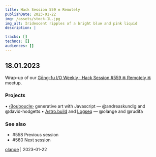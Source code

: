 ```yaml
---
title: Hack Session 559 ✼ Remotely
publishDate: 2023-01-22
img: /assets/stock-1L.jpg
img_alt: Iridescent ripples of a bright blue and pink liquid
description: |

tracks: []
technos: []
audiences: []
---
```


## 18.01.2023

Wrap-up of our [Gōng-fu I/O Weekly · Hack Session #559 ✼ Remotely ✼](https://www.meetup.com/fr-FR/gōngfuio/events/srsjbtyfccbxb/) meetup.

### Projects

• [‹Bouboucle›](http://bouboucle.com) generative art with Javascript — @andreaskundig and @david-hodgetts 
• [Astro.build](https://docs.astro.build/) and [Logseq](http://logseq.com) — @olange and @rudifa

### See also

* #558 Previous session
* #560 Next session

[olange](https://github.com/olange) | 2023-01-22


